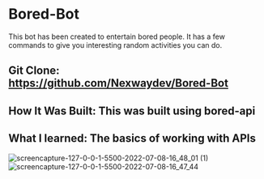 # Bored-Bot
This bot has been created to entertain bored people. It has a few commands to give you interesting random activities you can do.

## Git Clone: https://github.com/Nexwaydev/Bored-Bot

## How It Was Built: This was built using bored-api

## What I learned: The basics of working with APIs
![screencapture-127-0-0-1-5500-2022-07-08-16_48_01 (1)](https://user-images.githubusercontent.com/103048589/178030462-d170007b-d106-4ba9-9593-df1c45d3cee7.png)
![screencapture-127-0-0-1-5500-2022-07-08-16_47_44](https://user-images.githubusercontent.com/103048589/178030490-2c7151b8-521a-4bdb-920f-a8479bb5852b.png)
